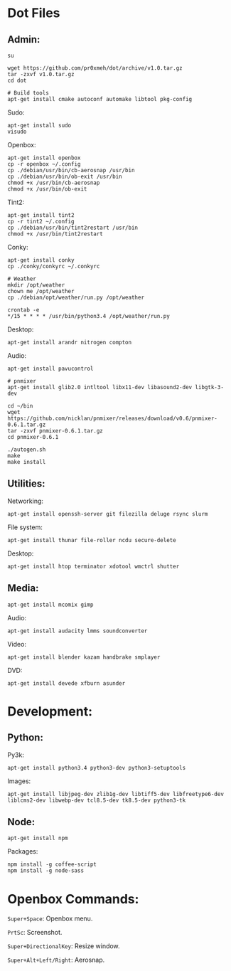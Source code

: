 Dot Files
=========

Admin:
------

    su
    
    wget https://github.com/pr0xmeh/dot/archive/v1.0.tar.gz
    tar -zxvf v1.0.tar.gz
    cd dot

    # Build tools
    apt-get install cmake autoconf automake libtool pkg-config

Sudo:

    apt-get install sudo
    visudo

Openbox:
    
    apt-get install openbox
    cp -r openbox ~/.config
    cp ./debian/usr/bin/cb-aerosnap /usr/bin
    cp ./debian/usr/bin/ob-exit /usr/bin
    chmod +x /usr/bin/cb-aerosnap
    chmod +x /usr/bin/ob-exit

Tint2:
    
    apt-get install tint2
    cp -r tint2 ~/.config
    cp ./debian/usr/bin/tint2restart /usr/bin
    chmod +x /usr/bin/tint2restart

Conky:

    apt-get install conky
    cp ./conky/conkyrc ~/.conkyrc

    # Weather
    mkdir /opt/weather
    chown me /opt/weather
    cp ./debian/opt/weather/run.py /opt/weather

    crontab -e
    */15 * * * * /usr/bin/python3.4 /opt/weather/run.py

Desktop:

    apt-get install arandr nitrogen compton

Audio:

    apt-get install pavucontrol

    # pnmixer
    apt-get install glib2.0 intltool libx11-dev libasound2-dev libgtk-3-dev

    cd ~/bin
    wget https://github.com/nicklan/pnmixer/releases/download/v0.6/pnmixer-0.6.1.tar.gz
    tar -zxvf pnmixer-0.6.1.tar.gz
    cd pnmixer-0.6.1

    ./autogen.sh
    make
    make install


Utilities:
----------

Networking:

    apt-get install openssh-server git filezilla deluge rsync slurm 

File system:

    apt-get install thunar file-roller ncdu secure-delete

Desktop:

    apt-get install htop terminator xdotool wmctrl shutter


Media:
------

    apt-get install mcomix gimp

Audio:

    apt-get install audacity lmms soundconverter

Video:

    apt-get install blender kazam handbrake smplayer

DVD:

    apt-get install devede xfburn asunder



Development:
============

Python:
-------

Py3k:

    apt-get install python3.4 python3-dev python3-setuptools

Images: 

    apt-get install libjpeg-dev zlib1g-dev libtiff5-dev libfreetype6-dev liblcms2-dev libwebp-dev tcl8.5-dev tk8.5-dev python3-tk


Node:
-----

    apt-get install npm

Packages:

    npm install -g coffee-script
    npm install -g node-sass



Openbox Commands:
=================

`Super+Space`: Openbox menu.

`PrtSc`: Screenshot.

`Super+DirectionalKey`: Resize window.

`Super+Alt+Left/Right`: Aerosnap.